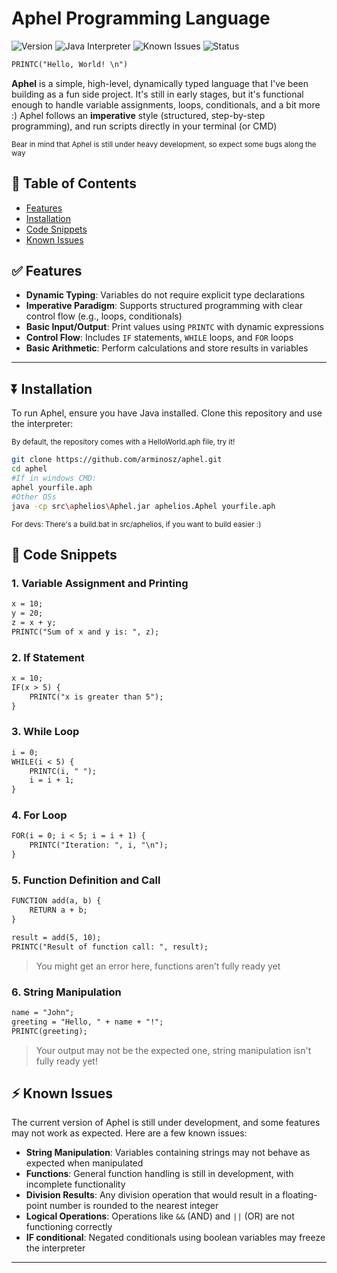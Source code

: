 # Aphel Programming Language
![Version](https://img.shields.io/badge/version-1.0.0-blue.svg) ![Java Interpreter](https://img.shields.io/badge/runs%20on-Java-yellow.svg) ![Known Issues](https://img.shields.io/badge/issues-strings%2C%20functions%2C%20logic-red.svg) ![Status](https://img.shields.io/badge/status-experimental-magenta)
```txt
PRINTC("Hello, World! \n")
```
**Aphel** is a simple, high-level, dynamically typed language that I've been building as a fun side project. It's still in early stages, but it's functional enough to handle variable assignments, loops, conditionals, and a bit more :)
Aphel follows an **imperative** style (structured, step-by-step programming), and run scripts directly in your terminal (or CMD)

<sub>Bear in mind that Aphel is still under heavy development, so expect some bugs along the way</sub>

## 🔰 Table of Contents
- [Features](#-features)
- [Installation](#-installation)
- [Code Snippets](#-code-snippets)
- [Known Issues](#-known-issues)
## ✅ Features

- **Dynamic Typing**: Variables do not require explicit type declarations
- **Imperative Paradigm**: Supports structured programming with clear control flow (e.g., loops, conditionals)
- **Basic Input/Output**: Print values using `PRINTC` with dynamic expressions
- **Control Flow**: Includes `IF` statements, `WHILE` loops, and `FOR` loops
- **Basic Arithmetic**: Perform calculations and store results in variables

---

## ⏬ Installation

To run Aphel, ensure you have Java installed. Clone this repository and use the interpreter:

<sub>By default, the repository comes with a HelloWorld.aph file, try it!</sub>
```bash
git clone https://github.com/arminosz/aphel.git
cd aphel
#If in windows CMD:
aphel yourfile.aph
#Other OSs
java -cp src\aphelios\Aphel.jar aphelios.Aphel yourfile.aph
```
<sub>For devs: There's a build.bat in src/aphelios, if you want to build easier :)</sub>


## 🏴 Code Snippets

### 1. **Variable Assignment and Printing**

```txt
x = 10;
y = 20;
z = x + y;
PRINTC("Sum of x and y is: ", z);
```

### 2. **If Statement**

```txt
x = 10;
IF(x > 5) {
    PRINTC("x is greater than 5");
}
```

### 3. **While Loop**

```txt
i = 0;
WHILE(i < 5) {
    PRINTC(i, " ");
    i = i + 1;
}
```

### 4. **For Loop**

```txt
FOR(i = 0; i < 5; i = i + 1) {
    PRINTC("Iteration: ", i, "\n");
}
```

### 5. **Function Definition and Call**

```txt
FUNCTION add(a, b) {
    RETURN a + b;
}

result = add(5, 10);
PRINTC("Result of function call: ", result);
```
> You might get an error here, functions aren’t fully ready yet

### 6. **String Manipulation**

```txt
name = "John";
greeting = "Hello, " + name + "!";
PRINTC(greeting);
```
> Your output may not be the expected one, string manipulation isn't fully ready yet!


## ⚡ Known Issues

The current version of Aphel is still under development, and some features may not work as expected. Here are a few known issues:

- **String Manipulation**: Variables containing strings may not behave as expected when manipulated
- **Functions**: General function handling is still in development, with incomplete functionality
- **Division Results**: Any division operation that would result in a floating-point number is rounded to the nearest integer
- **Logical Operations**: Operations like `&&` (AND) and `||` (OR) are not functioning correctly
- **IF conditional**: Negated conditionals using boolean variables may freeze the interpreter 

---
